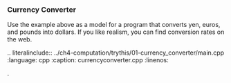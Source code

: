 ### Currency Converter

Use the example above as a model for a program that converts yen, euros, and pounds into dollars. If you like realism, you can find conversion rates on the web.

.. literalinclude:: ../ch4-computation/trythis/01-currency_converter/main.cpp
   :language: cpp
   :caption: currencyconverter.cpp
   :linenos:

.
